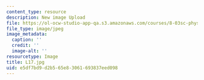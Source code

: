 ```yaml
---
content_type: resource
description: New image Upload
file: https://ol-ocw-studio-app-qa.s3.amazonaws.com/courses/8-03sc-physics-iii-vibrations-and-waves-fall-2016/e5df7bd9d2b565e83061693837eed098_L17.jpg
file_type: image/jpeg
image_metadata:
  caption: ''
  credit: ''
  image-alt: ''
resourcetype: Image
title: L17.jpg
uid: e5df7bd9-d2b5-65e8-3061-693837eed098
---
```

